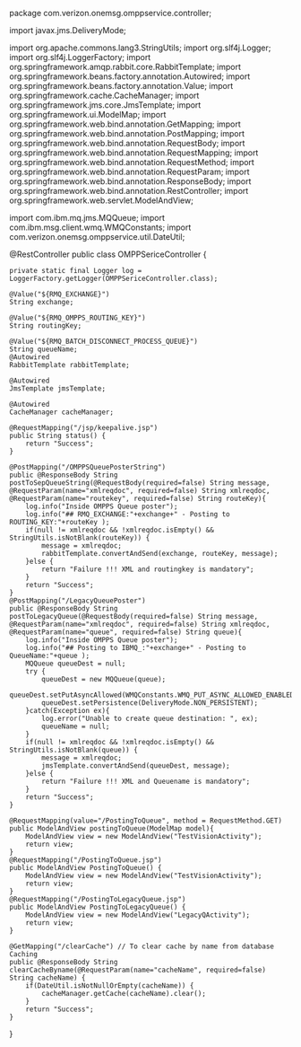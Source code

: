 package com.verizon.onemsg.omppservice.controller;

import javax.jms.DeliveryMode;

import org.apache.commons.lang3.StringUtils;
import org.slf4j.Logger;
import org.slf4j.LoggerFactory;
import org.springframework.amqp.rabbit.core.RabbitTemplate;
import org.springframework.beans.factory.annotation.Autowired;
import org.springframework.beans.factory.annotation.Value;
import org.springframework.cache.CacheManager;
import org.springframework.jms.core.JmsTemplate;
import org.springframework.ui.ModelMap;
import org.springframework.web.bind.annotation.GetMapping;
import org.springframework.web.bind.annotation.PostMapping;
import org.springframework.web.bind.annotation.RequestBody;
import org.springframework.web.bind.annotation.RequestMapping;
import org.springframework.web.bind.annotation.RequestMethod;
import org.springframework.web.bind.annotation.RequestParam;
import org.springframework.web.bind.annotation.ResponseBody;
import org.springframework.web.bind.annotation.RestController;
import org.springframework.web.servlet.ModelAndView;

import com.ibm.mq.jms.MQQueue;
import com.ibm.msg.client.wmq.WMQConstants;
import com.verizon.onemsg.omppservice.util.DateUtil;

@RestController
public class OMPPSericeController {
	
	private static final Logger log = LoggerFactory.getLogger(OMPPSericeController.class);
	
	@Value("${RMQ_EXCHANGE}")
	String exchange;
	
	@Value("${RMQ_OMPPS_ROUTING_KEY}")
	String routingKey;
	
	@Value("${RMQ_BATCH_DISCONNECT_PROCESS_QUEUE}")
	String queueName;
	@Autowired
	RabbitTemplate rabbitTemplate;
	
	@Autowired
	JmsTemplate jmsTemplate;
	
	@Autowired
	CacheManager cacheManager;

	@RequestMapping("/jsp/keepalive.jsp")
	public String status() {
		return "Success";
	}
	
	@PostMapping("/OMPPSQueuePosterString")
	public @ResponseBody String postToSepQueueString(@RequestBody(required=false) String message, @RequestParam(name="xmlreqdoc", required=false) String xmlreqdoc,  @RequestParam(name="routekey", required=false) String routeKey){
		log.info("Inside OMPPS Queue poster");
		log.info("## RMQ_EXCHANGE:"+exchange+" - Posting to ROUTING_KEY:"+routeKey );
		if(null != xmlreqdoc && !xmlreqdoc.isEmpty() && StringUtils.isNotBlank(routeKey)) {
			message = xmlreqdoc;
			rabbitTemplate.convertAndSend(exchange, routeKey, message);
		}else {
			return "Failure !!! XML and routingkey is mandatory";
		}
		return "Success";
	}
	@PostMapping("/LegacyQueuePoster")
	public @ResponseBody String postToLegacyQueue(@RequestBody(required=false) String message, @RequestParam(name="xmlreqdoc", required=false) String xmlreqdoc,  @RequestParam(name="queue", required=false) String queue){
		log.info("Inside OMPPS Queue poster");
		log.info("## Posting to IBMQ_:"+exchange+" - Posting to QueueName:"+queue );
		MQQueue queueDest = null;
		try {
			queueDest = new MQQueue(queue);
			queueDest.setPutAsyncAllowed(WMQConstants.WMQ_PUT_ASYNC_ALLOWED_ENABLED);
			queueDest.setPersistence(DeliveryMode.NON_PERSISTENT);
		}catch(Exception ex){
			log.error("Unable to create queue destination: ", ex);
			queueName = null;
		}
		if(null != xmlreqdoc && !xmlreqdoc.isEmpty() && StringUtils.isNotBlank(queue)) {
			message = xmlreqdoc;
			jmsTemplate.convertAndSend(queueDest, message);
		}else {
			return "Failure !!! XML and Queuename is mandatory";
		}
		return "Success";
	}
	
	@RequestMapping(value="/PostingToQueue", method = RequestMethod.GET)
    public ModelAndView postingToQueue(ModelMap model){
		ModelAndView view = new ModelAndView("TestVisionActivity");
        return view;
    }
	@RequestMapping("/PostingToQueue.jsp")
	public ModelAndView PostingToQueue() {
		ModelAndView view = new ModelAndView("TestVisionActivity");
		return view;
	}
	@RequestMapping("/PostingToLegacyQueue.jsp")
	public ModelAndView PostingToLegacyQueue() {
		ModelAndView view = new ModelAndView("LegacyQActivity");
		return view;
	}
	
	@GetMapping("/clearCache") // To clear cache by name from database Caching
    public @ResponseBody String clearCacheByname(@RequestParam(name="cacheName", required=false) String cacheName) {
		if(DateUtil.isNotNullOrEmpty(cacheName)) {
			cacheManager.getCache(cacheName).clear();
		}
		return "Success";
    }
}
